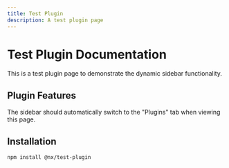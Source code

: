```yaml
---
title: Test Plugin
description: A test plugin page
---
```


# Test Plugin Documentation

This is a test plugin page to demonstrate the dynamic sidebar functionality.

## Plugin Features

The sidebar should automatically switch to the "Plugins" tab when viewing this page.

## Installation

```bash
npm install @nx/test-plugin
```
